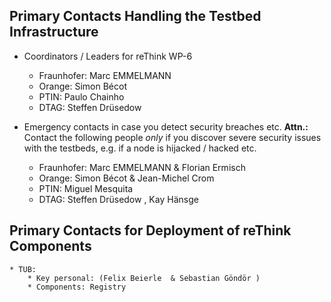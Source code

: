 ## Primary Contacts Handling the Testbed Infrastructure
* Coordinators / Leaders for reThink WP-6
    * Fraunhofer:  Marc EMMELMANN 
    * Orange: Simon Bécot 
    * PTIN: Paulo Chainho 
    * DTAG: Steffen Drüsedow 
    

* Emergency contacts in case you detect security breaches etc.
**Attn.:** Contact the following people _only_ if you discover severe security issues with the testbeds, e.g. if a node is hijacked / hacked etc.
    * Fraunhofer: Marc EMMELMANN  & Florian Ermisch 
    * Orange: Simon Bécot  & Jean-Michel Crom 
    * PTIN: Miguel Mesquita 
    * DTAG: Steffen Drüsedow , Kay Hänsge 

## Primary Contacts for Deployment of reThink Components
    * TUB: 
        * Key personal: (Felix Beierle  & Sebastian Göndör )
        * Components: Registry
